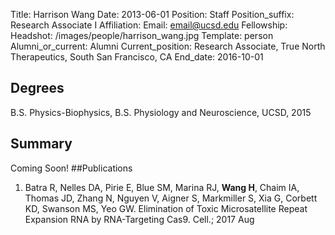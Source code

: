 Title: Harrison Wang
Date: 2013-06-01
Position: Staff
Position_suffix: Research Associate I
Affiliation:
Email: email@ucsd.edu
Fellowship:
Headshot: /images/people/harrison_wang.jpg
Template: person
Alumni_or_current: Alumni
Current_position: Research Associate, True North Therapeutics, South San Francisco, CA
End_date: 2016-10-01
<!-- Status: draft -->

## Degrees
B.S. Physics-Biophysics, B.S. Physiology and Neuroscience, UCSD, 2015


## Summary
Coming Soon!
##Publications
1.	Batra R, Nelles DA, Pirie E, Blue SM, Marina RJ, **Wang H**, Chaim IA, Thomas JD, Zhang N, Nguyen V, Aigner S, Markmiller S, Xia G, Corbett KD, Swanson MS, Yeo GW. Elimination of Toxic Microsatellite Repeat Expansion RNA by RNA-Targeting Cas9. Cell.; 2017 Aug
